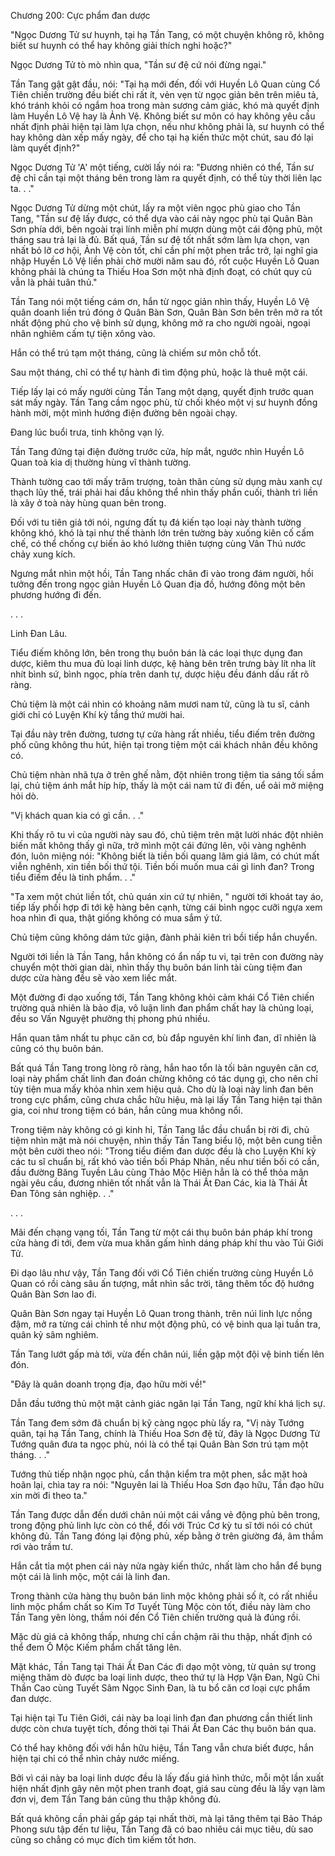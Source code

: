 




Chương 200: Cực phẩm đan dược


"Ngọc Dương Tử sư huynh, tại hạ Tần Tang, có một chuyện không rõ, không biết sư huynh có thể hay không giải thích nghi hoặc?"

Ngọc Dương Tử tò mò nhìn qua, "Tần sư đệ cứ nói đừng ngại."

Tần Tang gật gật đầu, nói: "Tại hạ mới đến, đối với Huyền Lô Quan cùng Cổ Tiên chiến trường đều biết chi rất ít, vẻn vẹn từ ngọc giản bên trên miêu tả, khó tránh khỏi có ngắm hoa trong màn sương cảm giác, khó mà quyết định làm Huyền Lô Vệ hay là Ảnh Vệ. Không biết sư môn có hay không yêu cầu nhất định phải hiện tại làm lựa chọn, nếu như không phải là, sư huynh có thể hay không dàn xếp mấy ngày, để cho tại hạ kiến thức một chút, sau đó lại làm quyết định?"

Ngọc Dương Tử 'A' một tiếng, cười lấy nói ra: "Đương nhiên có thể, Tần sư đệ chỉ cần tại một tháng bên trong làm ra quyết định, có thể tùy thời liên lạc ta. . ."

Ngọc Dương Tử dừng một chút, lấy ra một viên ngọc phù giao cho Tần Tang, "Tần sư đệ lấy được, có thể dựa vào cái này ngọc phù tại Quân Bàn Sơn phía dới, bên ngoài trại lính miễn phí mượn dùng một cái động phủ, một tháng sau trả lại là đủ. Bất quá, Tần sư đệ tốt nhất sớm làm lựa chọn, vạn nhất bỏ lỡ cơ hội, Ảnh Vệ còn tốt, chỉ cần phí một phen trắc trở, lại nghĩ gia nhập Huyền Lô Vệ liền phải chờ mười năm sau đó, rốt cuộc Huyền Lô Quan không phải là chúng ta Thiếu Hoa Sơn một nhà định đoạt, có chút quy củ vẫn là phải tuân thủ."

Tần Tang nói một tiếng cám ơn, hắn từ ngọc giản nhìn thấy, Huyền Lô Vệ quân doanh liền trú đóng ở Quân Bàn Sơn, Quân Bàn Sơn bên trên mở ra tốt nhất động phủ cho vệ binh sử dụng, không mở ra cho người ngoài, ngoại nhân nghiêm cấm tự tiện xông vào.

Hắn có thể trú tạm một tháng, cũng là chiếm sư môn chỗ tốt.

Sau một tháng, chỉ có thể tự hành đi tìm động phủ, hoặc là thuê một cái.

Tiếp lấy lại có mấy người cùng Tần Tang một dạng, quyết định trước quan sát mấy ngày. Tần Tang cầm ngọc phù, từ chối khéo một vị sư huynh đồng hành mời, một mình hướng điện đường bên ngoài chạy.

Đang lúc buổi trưa, tinh không vạn lý.

Tần Tang đứng tại điện đường trước cửa, híp mắt, ngước nhìn Huyền Lô Quan toà kia dị thường hùng vĩ thành tường.

Thành tường cao tới mấy trăm trượng, toàn thân cùng sử dụng màu xanh cự thạch lũy thế, trái phải hai đầu không thể nhìn thấy phần cuối, thành trì liền là xây ở toà này hùng quan bên trong.

Đối với tu tiên giả tới nói, ngưng đất tụ đá kiến tạo loại này thành tường không khó, khó là tại như thế thành lớn trên tường bày xuống kiên cố cấm chế, có thể chống cự biến ảo khó lường thiên tượng cùng Vân Thú nước chảy xung kích.

Ngưng mắt nhìn một hồi, Tần Tang nhấc chân đi vào trong đám người, hồi tưởng đến trong ngọc giản Huyền Lô Quan địa đồ, hướng đông một bên phương hướng đi đến.

. . .

Linh Đan Lâu.

Tiểu điếm không lớn, bên trong thụ buôn bán là các loại thực dụng đan dược, kiêm thu mua đủ loại linh dược, kệ hàng bên trên trưng bày lít nha lít nhít bình sứ, bình ngọc, phía trên danh tự, dược hiệu đều đánh dấu rất rõ ràng.

Chủ tiệm là một cái nhìn có khoảng năm mươi nam tử, cũng là tu sĩ, cảnh giới chỉ có Luyện Khí kỳ tầng thứ mười hai.

Tại đầu này trên đường, tương tự cửa hàng rất nhiều, tiểu điếm trên đường phố cũng không thu hút, hiện tại trong tiệm một cái khách nhân đều không có.

Chủ tiệm nhàn nhã tựa ở trên ghế nằm, đột nhiên trong tiệm tia sáng tối sầm lại, chủ tiệm ánh mắt híp híp, thấy là một cái nam tử đi đến, uể oải mở miệng hỏi dò.

"Vị khách quan kia có gì cần. . ."

Khi thấy rõ tu vi của người này sau đó, chủ tiệm trên mặt lười nhác đột nhiên biến mất không thấy gì nữa, trở mình một cái đứng lên, vội vàng nghênh đón, luôn miệng nói: "Không biết là tiền bối quang lâm giá lâm, có chút mất viễn nghênh, xin tiền bối thứ tội. Tiền bối muốn mua cái gì linh đan? Trong tiểu điếm đều là tinh phẩm. . ."

"Ta xem một chút liền tốt, chủ quán xin cứ tự nhiên, " người tới khoát tay áo, tiếp lấy phối hợp đi tới kệ hàng bên cạnh, từng cái bình ngọc cưỡi ngựa xem hoa nhìn đi qua, thật giống không có mua sắm ý tứ.

Chủ tiệm cũng không dám tức giận, đành phải kiên trì bồi tiếp hắn chuyển.

Người tới liền là Tần Tang, hắn không có ẩn nấp tu vi, tại trên con đường này chuyển một thời gian dài, nhìn thấy thụ buôn bán linh tài cùng tiệm đan dược cửa hàng đều sẽ vào xem liếc mắt.

Một đường đi dạo xuống tới, Tần Tang không khỏi cảm khái Cổ Tiên chiến trường quả nhiên là bảo địa, vô luận linh đan phẩm chất hay là chủng loại, đều so Vấn Nguyệt phường thị phong phú nhiều.

Hắn quan tâm nhất tu phục căn cơ, bù đắp nguyên khí linh đan, dĩ nhiên là cũng có thụ buôn bán.

Bất quá Tần Tang trong lòng rõ ràng, hắn hao tổn là tối bản nguyên căn cơ, loại này phẩm chất linh đan đoán chừng không có tác dụng gì, cho nên chỉ tùy tiện mua mấy khỏa nhìn xem hiệu quả. Cho dù là loại này linh đan bên trong cực phẩm, cũng chưa chắc hữu hiệu, mà lại lấy Tần Tang hiện tại thân gia, coi như trong tiệm có bán, hắn cũng mua không nổi.

Trong tiệm này không có gì kinh hỉ, Tần Tang lắc đầu chuẩn bị rời đi, chủ tiệm nhìn mặt mà nói chuyện, nhìn thấy Tần Tang biểu lộ, một bên cung tiễn một bên cười theo nói: "Trong tiểu điếm đan dược đều là cho Luyện Khí kỳ các tu sĩ chuẩn bị, rất khó vào tiền bối Pháp Nhãn, nếu như tiền bối có cần, đầu đường Băng Tuyền Lâu cùng Thảo Mộc Hiên hẳn là có thể thỏa mãn ngài yêu cầu, đương nhiên tốt nhất vẫn là Thái Ất Đan Các, kia là Thái Ất Đan Tông sản nghiệp. . ."

. . .

Mãi đến chạng vạng tối, Tần Tang từ một cái thụ buôn bán pháp khí trong cửa hàng đi tới, đem vừa mua khăn gấm hình dáng pháp khí thu vào Túi Giới Tử.

Đi dạo lâu như vậy, Tần Tang đối với Cổ Tiên chiến trường cùng Huyền Lô Quan có rồi càng sâu ấn tượng, mắt nhìn sắc trời, tăng thêm tốc độ hướng Quân Bàn Sơn lao đi.

Quân Bàn Sơn ngay tại Huyền Lô Quan trong thành, trên núi linh lực nồng đậm, mở ra từng cái chỉnh tề như một động phủ, có vệ binh qua lại tuần tra, quân kỷ sâm nghiêm.

Tần Tang lướt gấp mà tới, vừa đến chân núi, liền gặp một đội vệ binh tiến lên đón.

"Đây là quân doanh trọng địa, đạo hữu mời về!"

Dẫn đầu tướng thủ một mặt cảnh giác ngăn lại Tần Tang, ngữ khí khá lịch sự.

Tần Tang đem sớm đã chuẩn bị kỹ càng ngọc phù lấy ra, "Vị này Tướng quân, tại hạ Tần Tang, chính là Thiếu Hoa Sơn đệ tử, đây là Ngọc Dương Tử Tướng quân đưa ta ngọc phù, nói là có thể tại Quân Bàn Sơn trú tạm một tháng. . ."

Tướng thủ tiếp nhận ngọc phù, cẩn thận kiểm tra một phen, sắc mặt hoà hoãn lại, chìa tay ra nói: "Nguyên lai là Thiếu Hoa Sơn đạo hữu, Tần đạo hữu xin mời đi theo ta."

Tần Tang được dẫn đến dưới chân núi một cái vắng vẻ động phủ bên trong, trong động phủ linh lực còn có thể, đối với Trúc Cơ kỳ tu sĩ tới nói có chút không đủ. Tần Tang đóng lại động phủ, xếp bằng ở trên giường đá, âm thầm rơi vào trầm tư.

Hắn cắt tỉa một phen cái này nửa ngày kiến thức, nhất làm cho hắn để bụng một cái là linh mộc, một cái là linh đan.

Trong thành cửa hàng thụ buôn bán linh mộc không phải số ít, có rất nhiều linh mộc phẩm chất so Kim Tơ Tuyết Tùng Mộc còn tốt, điều này làm cho Tần Tang yên lòng, thầm nói đến Cổ Tiên chiến trường quả là đúng rồi.

Mặc dù giá cả không thấp, nhưng chỉ cần chậm rãi thu thập, nhất định có thể đem Ô Mộc Kiếm phẩm chất tăng lên.

Mặt khác, Tần Tang tại Thái Ất Đan Các đi dạo một vòng, từ quản sự trong miệng thăm dò được ba loại linh dược, theo thứ tự là Hợp Vận Đan, Ngũ Chi Thần Cao cùng Tuyết Sâm Ngọc Sinh Đan, là tu bổ căn cơ loại cực phẩm đan dược.

Tại hiện tại Tu Tiên Giới, cái này ba loại linh đan đan phương cần thiết linh dược còn chưa tuyệt tích, đồng thời tại Thái Ất Đan Các thụ buôn bán qua.

Có thể hay không đối với hắn hữu hiệu, Tần Tang vẫn chưa biết được, hắn hiện tại chỉ có thể nhìn chảy nước miếng.

Bởi vì cái này ba loại linh dược đều là lấy đấu giá hình thức, mỗi một lần xuất hiện nhất định gây nên một phen tranh đoạt, giá sau cùng đều là lấy vạn làm đơn vị, đem Tần Tang bán cũng thu thập không đủ.

Bất quá không cần phải gấp gáp tại nhất thời, mà lại tăng thêm tại Bảo Tháp Phong sưu tập đến tư liệu, Tần Tang đã có bao nhiêu cái mục tiêu, dù sao cũng so chẳng có mục đích tìm kiếm tốt hơn.




